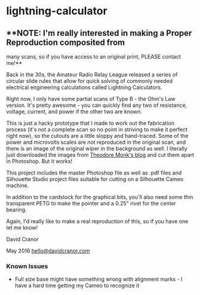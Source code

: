 # lightning-calculator

## **NOTE: I'm really interested in making a Proper Reproduction composited from
many scans, so if you have access to an original print, PLEASE contact me!**

Back in the 30s, the Amateur Radio Relay League released a series of circular slide rules that allow for quick solving of commonly needed electrical engineering calculations called Lightning Calculators.

Right now, I only have some partial scans of Type B - the Ohm's Law version. It's pretty awesome - you can quickly find any two of resistance, voltage, current, and power if the other two are known.

This is just a hacky prototype that I made to work out the fabrication process (it's not a complete scan so no point in striving to make it perfect right now), so the cutouts are a little sloppy and hand-traced.  Some of the power and microvolts scales are not reproduced in the original scan, and there is an image of the original wiper in the background as well.   I literally just downloaded the images from [Theodore Monk's blog](http://munk.org/typecast/2014/05/02/paper-calculators-the-lightning-calculator-1932-and-the-color-helm-1940/) and cut them apart in Photoshop.  But it works!

This project includes the master Photoshop file as well as .pdf files and Silhouette Studio project files suitable for cutting on a Silhouette Cameo machine.

In addition to the cardstock for the graphical bits, you'll also need some thin transparent PETG to make the pointer and a 0.25" rivet for the center bearing.

Again, I'd really like to make a real reproduction of this, so if you have one let me know!

David Cranor

May 2016
hello@davidcranor.com

### Known Issues
* Full size base might have something wrong with alignment marks - I have a
hard time getting my Cameo to recognize it
